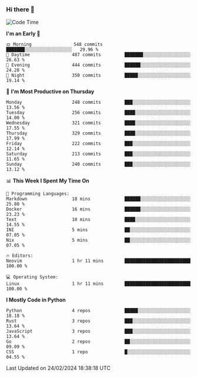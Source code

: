 ### Hi there 👋
<!--START_SECTION:waka-->
![Code Time](http://img.shields.io/badge/Code%20Time-260%20hrs%2044%20mins-blue)

**I'm an Early 🐤** 

```text
🌞 Morning                548 commits         ███████░░░░░░░░░░░░░░░░░░   29.96 % 
🌆 Daytime                487 commits         ███████░░░░░░░░░░░░░░░░░░   26.63 % 
🌃 Evening                444 commits         ██████░░░░░░░░░░░░░░░░░░░   24.28 % 
🌙 Night                  350 commits         █████░░░░░░░░░░░░░░░░░░░░   19.14 % 
```
📅 **I'm Most Productive on Thursday** 

```text
Monday                   248 commits         ███░░░░░░░░░░░░░░░░░░░░░░   13.56 % 
Tuesday                  256 commits         ████░░░░░░░░░░░░░░░░░░░░░   14.00 % 
Wednesday                321 commits         ████░░░░░░░░░░░░░░░░░░░░░   17.55 % 
Thursday                 329 commits         ████░░░░░░░░░░░░░░░░░░░░░   17.99 % 
Friday                   222 commits         ███░░░░░░░░░░░░░░░░░░░░░░   12.14 % 
Saturday                 213 commits         ███░░░░░░░░░░░░░░░░░░░░░░   11.65 % 
Sunday                   240 commits         ███░░░░░░░░░░░░░░░░░░░░░░   13.12 % 
```


📊 **This Week I Spent My Time On** 

```text
💬 Programming Languages: 
Markdown                 18 mins             ██████░░░░░░░░░░░░░░░░░░░   25.80 % 
Docker                   16 mins             ██████░░░░░░░░░░░░░░░░░░░   23.23 % 
Text                     10 mins             ████░░░░░░░░░░░░░░░░░░░░░   14.55 % 
INI                      5 mins              ██░░░░░░░░░░░░░░░░░░░░░░░   07.05 % 
Nix                      5 mins              ██░░░░░░░░░░░░░░░░░░░░░░░   07.05 % 

🔥 Editors: 
Neovim                   1 hr 11 mins        █████████████████████████   100.00 % 

💻 Operating System: 
Linux                    1 hr 11 mins        █████████████████████████   100.00 % 
```

**I Mostly Code in Python** 

```text
Python                   4 repos             █████░░░░░░░░░░░░░░░░░░░░   18.18 % 
Rust                     3 repos             ███░░░░░░░░░░░░░░░░░░░░░░   13.64 % 
JavaScript               3 repos             ███░░░░░░░░░░░░░░░░░░░░░░   13.64 % 
Go                       2 repos             ██░░░░░░░░░░░░░░░░░░░░░░░   09.09 % 
CSS                      1 repo              █░░░░░░░░░░░░░░░░░░░░░░░░   04.55 % 
```




 Last Updated on 24/02/2024 18:38:18 UTC
<!--END_SECTION:waka-->

<!--
**YoganshSharma/YoganshSharma** is a ✨ _special_ ✨ repository because its `README.md` (this file) appears on your GitHub profile.

Here are some ideas to get you started:

- 🔭 I’m currently working on ...
- 🌱 I’m currently learning ...
- 👯 I’m looking to collaborate on ...
- 🤔 I’m looking for help with ...
- 💬 Ask me about ...
- 📫 How to reach me: ...
- 😄 Pronouns: ...
- ⚡ Fun fact: ...
-->
